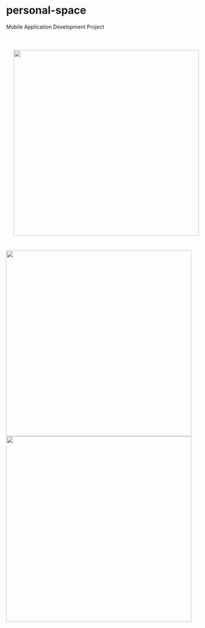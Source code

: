 # personal-space
Mobile Application Development Project

<div>
  <img src="https://github.com/IT21026898/personal-space/blob/main/app/src/main/res/drawable/dashPG.png" height = "500" hspace="20" vspace="40"  >
<img src="https://github.com/IT21026898/personal-space/blob/main/app/src/main/res/drawable/loginPG.png" height = "500" >
<img src="https://github.com/IT21026898/personal-space/blob/main/app/src/main/res/drawable/allPG.png" height = "500" >
  </div>


